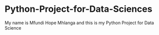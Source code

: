 # Python-Project-for-Data-Sciences
My name is Mfundi Hope Mhlanga and this is my Python Project for Data Science

